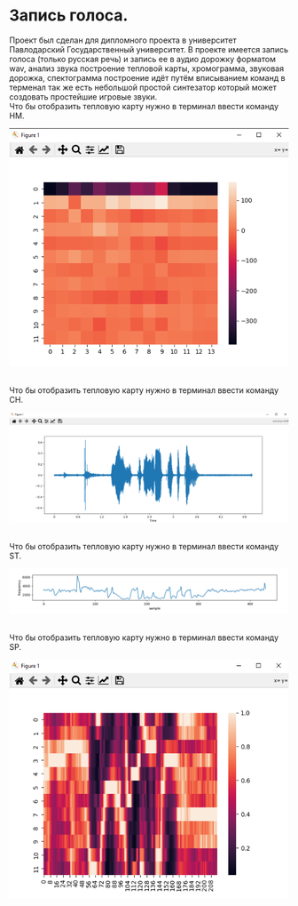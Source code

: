 # Запись голоса.
Проект был сделан для дипломного проекта в университет Павлодарский Государственный университет. В проекте имеется запись голоса (только русская речь)
и запись ее в аудио дорожку форматом wav, анализ звука построение тепловой карты, хромограмма, звуковая дорожка, спектограмма построение идёт путём вписыванием команд в терменал
так же есть небольшой простой синтезатор который может создовать простейшие игровые звуки.
<br>
Что бы отобразить тепловую карту нужно в терминал ввести команду HM.
<br>
<p align="center"><img src="https://github.com/Leonid07/Python-PyAudio-Librosa-SpeechRecognition-/blob/main/%D0%91%D0%B5%D0%B7%D1%8B%D0%BC%D1%8F%D0%BD%D0%BD%D1%8B%D0%B9.png"></p>
<br>
Что бы отобразить тепловую карту нужно в терминал ввести команду CH.
<br>
<p align="center"><img src="https://github.com/Leonid07/Python-PyAudio-Librosa-SpeechRecognition-/blob/main/%D0%B7%D0%B2%D1%83%D0%BA%D0%BE%D0%B2%D0%B0%D1%8F%D0%94%D0%BE%D1%80%D0%BE%D0%B6%D0%BA%D0%B0.png"></p>
<br>
Что бы отобразить тепловую карту нужно в терминал ввести команду ST.
<br>
<p align="center"><img src="https://github.com/Leonid07/Python-PyAudio-Librosa-SpeechRecognition-/blob/main/%D1%81%D0%BF%D0%B5%D0%BA%D1%82%D0%BE%D0%B3%D1%80%D0%B0%D0%BC%D0%BC%D0%B0.png"></p>
<br>
Что бы отобразить тепловую карту нужно в терминал ввести команду SP.
<br>
<p align="center"><img src="https://github.com/Leonid07/Python-PyAudio-Librosa-SpeechRecognition-/blob/main/%D1%85%D1%80%D0%BE%D0%BC%D0%BE%D0%B3%D1%80%D0%B0%D0%BC%D0%BC%D0%B0.png"></p>
